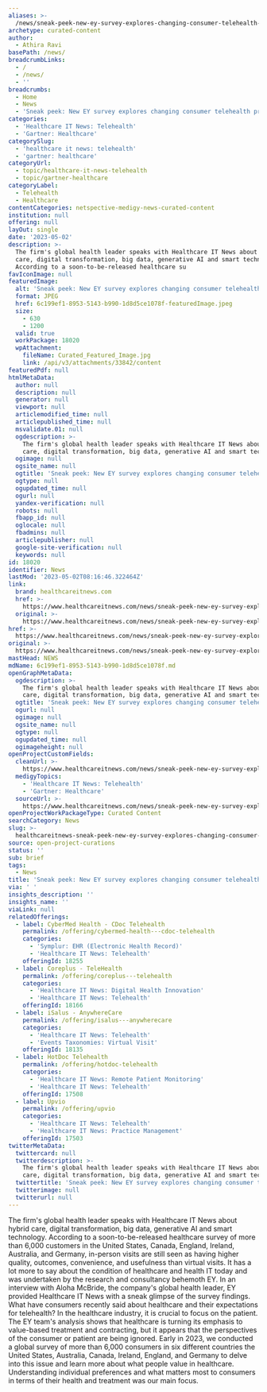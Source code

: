 ```yaml
---
aliases: >-
  /news/sneak-peek-new-ey-survey-explores-changing-consumer-telehealth-preferences
archetype: curated-content
author:
  - Athira Ravi
basePath: /news/
breadcrumbLinks:
  - /
  - /news/
  - ''
breadcrumbs:
  - Home
  - News
  - 'Sneak peek: New EY survey explores changing consumer telehealth preferences'
categories:
  - 'Healthcare IT News: Telehealth'
  - 'Gartner: Healthcare'
categorySlug:
  - 'healthcare it news: telehealth'
  - 'gartner: healthcare'
categoryUrl:
  - topic/healthcare-it-news-telehealth
  - topic/gartner-healthcare
categoryLabel:
  - Telehealth
  - Healthcare
contentCategories: netspective-medigy-news-curated-content
institution: null
offering: null
layOut: single
date: '2023-05-02'
description: >-
  The firm's global health leader speaks with Healthcare IT News about hybrid
  care, digital transformation, big data, generative AI and smart technology.
  According to a soon-to-be-released healthcare su
favIconImage: null
featuredImage:
  alt: 'Sneak peek: New EY survey explores changing consumer telehealth preferences'
  format: JPEG
  href: 6c199ef1-8953-5143-b990-1d8d5ce1078f-featuredImage.jpeg
  size:
    - 630
    - 1200
  valid: true
  workPackage: 18020
  wpAttachment:
    fileName: Curated_Featured_Image.jpg
    link: /api/v3/attachments/33842/content
featuredPdf: null
htmlMetaData:
  author: null
  description: null
  generator: null
  viewport: null
  articlemodified_time: null
  articlepublished_time: null
  msvalidate.01: null
  ogdescription: >-
    The firm's global health leader speaks with Healthcare IT News about hybrid
    care, digital transformation, big data, generative AI and smart technology.
  ogimage: null
  ogsite_name: null
  ogtitle: 'Sneak peek: New EY survey explores changing consumer telehealth preferences'
  ogtype: null
  ogupdated_time: null
  ogurl: null
  yandex-verification: null
  robots: null
  fbapp_id: null
  oglocale: null
  fbadmins: null
  articlepublisher: null
  google-site-verification: null
  keywords: null
id: 18020
identifier: News
lastMod: '2023-05-02T08:16:46.322464Z'
link:
  brand: healthcareitnews.com
  href: >-
    https://www.healthcareitnews.com/news/sneak-peek-new-ey-survey-explores-changing-consumer-telehealth-preferences
  original: >-
    https://www.healthcareitnews.com/news/sneak-peek-new-ey-survey-explores-changing-consumer-telehealth-preferences
href: >-
  https://www.healthcareitnews.com/news/sneak-peek-new-ey-survey-explores-changing-consumer-telehealth-preferences
original: >-
  https://www.healthcareitnews.com/news/sneak-peek-new-ey-survey-explores-changing-consumer-telehealth-preferences
mastHead: NEWS
mdName: 6c199ef1-8953-5143-b990-1d8d5ce1078f.md
openGraphMetaData:
  ogdescription: >-
    The firm's global health leader speaks with Healthcare IT News about hybrid
    care, digital transformation, big data, generative AI and smart technology.
  ogtitle: 'Sneak peek: New EY survey explores changing consumer telehealth preferences'
  ogurl: null
  ogimage: null
  ogsite_name: null
  ogtype: null
  ogupdated_time: null
  ogimageheight: null
openProjectCustomFields:
  cleanUrl: >-
    https://www.healthcareitnews.com/news/sneak-peek-new-ey-survey-explores-changing-consumer-telehealth-preferences
  medigyTopics:
    - 'Healthcare IT News: Telehealth'
    - 'Gartner: Healthcare'
  sourceUrl: >-
    https://www.healthcareitnews.com/news/sneak-peek-new-ey-survey-explores-changing-consumer-telehealth-preferences
openProjectWorkPackageType: Curated Content
searchCategory: News
slug: >-
  healthcareitnews-sneak-peek-new-ey-survey-explores-changing-consumer-telehealth-preferences
source: open-project-curations
status: ''
sub: brief
tags:
  - News
title: 'Sneak peek: New EY survey explores changing consumer telehealth preferences'
via: ' '
insights_description: ''
insights_name: ''
viaLink: null
relatedOfferings:
  - label: CyberMed Health - CDoc Telehealth
    permalink: /offering/cybermed-health---cdoc-telehealth
    categories:
      - 'Symplur: EHR (Electronic Health Record)'
      - 'Healthcare IT News: Telehealth'
    offeringId: 18255
  - label: Coreplus - TeleHealth
    permalink: /offering/coreplus---telehealth
    categories:
      - 'Healthcare IT News: Digital Health Innovation'
      - 'Healthcare IT News: Telehealth'
    offeringId: 18166
  - label: iSalus - AnywhereCare
    permalink: /offering/isalus---anywherecare
    categories:
      - 'Healthcare IT News: Telehealth'
      - 'Events Taxonomies: Virtual Visit'
    offeringId: 18135
  - label: HotDoc Telehealth
    permalink: /offering/hotdoc-telehealth
    categories:
      - 'Healthcare IT News: Remote Patient Monitoring'
      - 'Healthcare IT News: Telehealth'
    offeringId: 17508
  - label: Upvio
    permalink: /offering/upvio
    categories:
      - 'Healthcare IT News: Telehealth'
      - 'Healthcare IT News: Practice Management'
    offeringId: 17503
twitterMetaData:
  twittercard: null
  twitterdescription: >-
    The firm's global health leader speaks with Healthcare IT News about hybrid
    care, digital transformation, big data, generative AI and smart technology.
  twittertitle: 'Sneak peek: New EY survey explores changing consumer telehealth preferences'
  twitterimage: null
  twitterurl: null
---
```

<p>The firm's global health leader speaks with Healthcare IT News about hybrid care, digital transformation, big data, generative AI and smart technology. According to a soon-to-be-released healthcare survey of more than 6,000 customers in the United States, Canada, England, Ireland, Australia, and Germany, in-person visits are still seen as having higher quality, outcomes, convenience, and usefulness than virtual visits. It has a lot more to say about the condition of healthcare and health IT today and was undertaken by the research and consultancy behemoth EY. In an interview with Aloha McBride, the company's global health leader, EY provided Healthcare IT News with a sneak glimpse of the survey findings. What have consumers recently said about healthcare and their expectations for telehealth? In the healthcare industry, it is crucial to focus on the patient. The EY team's analysis shows that healthcare is turning its emphasis to value-based treatment and contracting, but it appears that the perspectives of the consumer or patient are being ignored. Early in 2023, we conducted a global survey of more than 6,000 consumers in six different countries the United States, Australia, Canada, Ireland, England, and Germany to delve into this issue and learn more about what people value in healthcare. Understanding individual preferences and what matters most to consumers in terms of their health and treatment was our main focus.</p>
